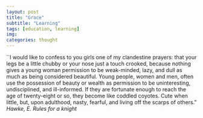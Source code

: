 ```yaml
---
layout: post
title: "Grace"
subtitle: "Learning"
tags: [education, learning]
img: 
categories: thought
---
```


``I would like to confess to you girls one of my clandestine prayers: that your legs be a little chubby or your nose just a touch crooked, because nothing gives a young woman permission to be weak-minded, lazy, and dull as much as being considered beautiful. Young people, women and men, often use the possession of beauty or wealth as permission to be uninteresting, undisciplined, and ill-informed. If they are fortunate enough to reach the age of twenty-eight or so, they become like coddled coyotes. Cute when little, but, upon adulthood, nasty, fearful, and living off the scarps of others."
_Hawke, E. Rules for a knight_
